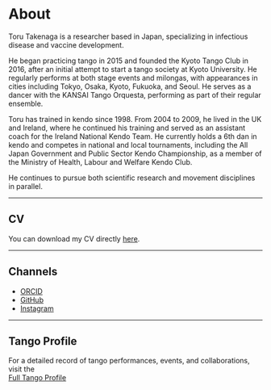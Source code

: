 # About

Toru Takenaga is a researcher based in Japan, specializing in infectious disease and vaccine development.

He began practicing tango in 2015 and founded the Kyoto Tango Club in 2016, after an initial attempt to start a tango society at Kyoto University. He regularly performs at both stage events and milongas, with appearances in cities including Tokyo, Osaka, Kyoto, Fukuoka, and Seoul. He serves as a dancer with the KANSAI Tango Orquesta, performing as part of their regular ensemble.

Toru has trained in kendo since 1998. From 2004 to 2009, he lived in the UK and Ireland, where he continued his training and served as an assistant coach for the Ireland National Kendo Team. He currently holds a 6th dan in kendo and competes in national and local tournaments, including the All Japan Government and Public Sector Kendo Championship, as a member of the Ministry of Health, Labour and Welfare Kendo Club.

He continues to pursue both scientific research and movement disciplines in parallel.

---

## CV

You can download my CV directly [here](/CV_25.pdf).

---

## Channels

* [ORCID](https://orcid.org/0000-0002-1277-4156)
* [GitHub](https://github.com/torutakenaga)
* [Instagram](https://instagram.com/toru_takenaga)

---

## Tango Profile

For a detailed record of tango performances, events, and collaborations, visit the  
[Full Tango Profile](/profile)

